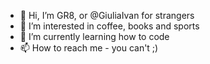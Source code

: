 - 👋 Hi, I’m GR8, or @GiuliaIvan for strangers
- 👀 I’m interested in coffee, books and sports
- 🌱 I’m currently learning how to code
- 📫 How to reach me - you can't ;)

<!---
GiuliaIvan/GiuliaIvan is a ✨ special ✨ repository because its `README.md` (this file) appears on your GitHub profile.
You can click the Preview link to take a look at your changes.
--->
